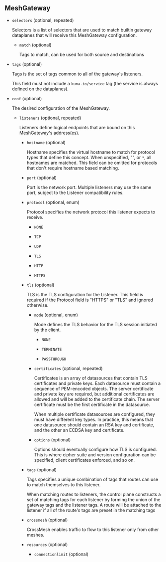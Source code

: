 ## MeshGateway

- `selectors` (optional, repeated)

    Selectors is a list of selectors that are used to match builtin
    gateway dataplanes that will receive this MeshGateway configuration.    
    
    - `match` (optional)
    
        Tags to match, can be used for both source and destinations

- `tags` (optional)

    Tags is the set of tags common to all of the gateway's listeners.
    
    This field must not include a `kuma.io/service` tag (the service is always
    defined on the dataplanes).

- `conf` (optional)

    The desired configuration of the MeshGateway.    
    
    - `listeners` (optional, repeated)
    
        Listeners define logical endpoints that are bound on this MeshGateway's
        address(es).    
        
        - `hostname` (optional)
        
            Hostname specifies the virtual hostname to match for protocol types that
            define this concept. When unspecified, "", or `*`, all hostnames are
            matched. This field can be omitted for protocols that don't require
            hostname based matching.    
        
        - `port` (optional)
        
            Port is the network port. Multiple listeners may use the
            same port, subject to the Listener compatibility rules.    
        
        - `protocol` (optional, enum)
        
            Protocol specifies the network protocol this listener expects to receive.
        
            - `NONE`
        
            - `TCP`
        
            - `UDP`
        
            - `TLS`
        
            - `HTTP`
        
            - `HTTPS`    
        
        - `tls` (optional)
        
            TLS is the TLS configuration for the Listener. This field
            is required if the Protocol field is "HTTPS" or "TLS" and
            ignored otherwise.    
            
            - `mode` (optional, enum)
            
                Mode defines the TLS behavior for the TLS session initiated
                by the client.
            
                - `NONE`
            
                - `TERMINATE`
            
                - `PASSTHROUGH`    
            
            - `certificates` (optional, repeated)
            
                Certificates is an array of datasources that contain TLS
                certificates and private keys.  Each datasource must contain a
                sequence of PEM-encoded objects. The server certificate and private
                key are required, but additional certificates are allowed and will
                be added to the certificate chain.  The server certificate must
                be the first certificate in the datasource.
                
                When multiple certificate datasources are configured, they must have
                different key types. In practice, this means that one datasource
                should contain an RSA key and certificate, and the other an
                ECDSA key and certificate.    
            
            - `options` (optional)
            
                Options should eventually configure how TLS is configured. This
                is where cipher suite and version configuration can be specified,
                client certificates enforced, and so on.    
        
        - `tags` (optional)
        
            Tags specifies a unique combination of tags that routes can use
            to match themselves to this listener.
            
            When matching routes to listeners, the control plane constructs a
            set of matching tags for each listener by forming the union of the
            gateway tags and the listener tags. A route will be attached to the
            listener if all of the route's tags are preset in the matching tags    
        
        - `crossmesh` (optional)
        
            CrossMesh enables traffic to flow to this listener only from other
            meshes.    
        
        - `resources` (optional)    
            
            - `connectionlimit` (optional)

